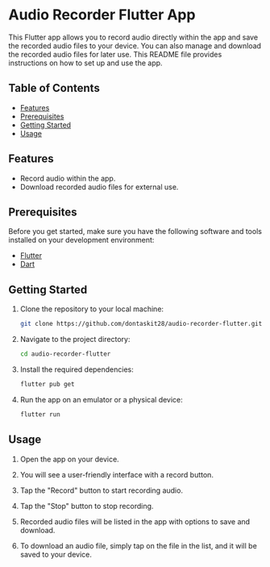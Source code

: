 # Audio Recorder Flutter App

This Flutter app allows you to record audio directly within the app and save the recorded audio files to your device. You can also manage and download the recorded audio files for later use. This README file provides instructions on how to set up and use the app.

## Table of Contents

- [Features](#features)
- [Prerequisites](#prerequisites)
- [Getting Started](#getting-started)
- [Usage](#usage)

## Features

- Record audio within the app.
- Download recorded audio files for external use.

## Prerequisites

Before you get started, make sure you have the following software and tools installed on your development environment:

- [Flutter](https://flutter.dev/)
- [Dart](https://dart.dev/)

## Getting Started

1. Clone the repository to your local machine:

   ```bash
   git clone https://github.com/dontaskit28/audio-recorder-flutter.git
   ```
2. Navigate to the project directory:
   ```bash
   cd audio-recorder-flutter
   ```
3. Install the required dependencies:
   ```bash
   flutter pub get
   ```
4. Run the app on an emulator or a physical device:
   ```bash
   flutter run
   ```

## Usage

1. Open the app on your device.

2. You will see a user-friendly interface with a record button.

3. Tap the "Record" button to start recording audio.

4. Tap the "Stop" button to stop recording.

5. Recorded audio files will be listed in the app with options to save and download.

6. To download an audio file, simply tap on the file in the list, and it will be saved to your device.



